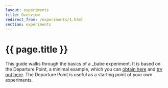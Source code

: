 ```yaml
---
layout: experiments
title: Overview
redirect_from: /experiments/1.html
section: experiments
---
```


# {{ page.title }}

This guide walks through the basics of a _babe experiment. It is based on the Departure Point, a minimal example, which you can [obtain here](https://github.com/babe-project/MinimalTemplate) and [try out here](https://departure-point.netlify.com). The Departure Point is useful as a starting point of your own experiments.


